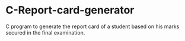 # C-Report-card-generator
C program to generate the report card of a student based on his marks secured in the final examination.
